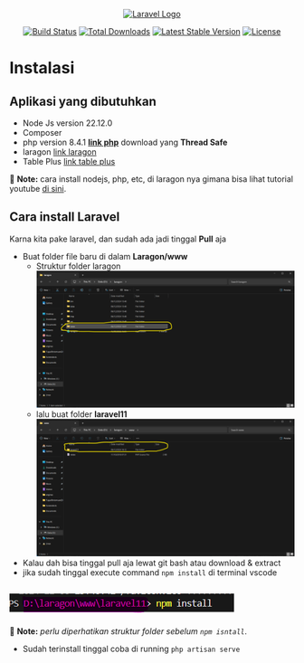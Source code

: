 <p align="center"><a href="https://laravel.com" target="_blank"><img src="https://raw.githubusercontent.com/laravel/art/master/logo-lockup/5%20SVG/2%20CMYK/1%20Full%20Color/laravel-logolockup-cmyk-red.svg" width="400" alt="Laravel Logo"></a></p>

<p align="center">
<a href="https://github.com/laravel/framework/actions"><img src="https://github.com/laravel/framework/workflows/tests/badge.svg" alt="Build Status"></a>
<a href="https://packagist.org/packages/laravel/framework"><img src="https://img.shields.io/packagist/dt/laravel/framework" alt="Total Downloads"></a>
<a href="https://packagist.org/packages/laravel/framework"><img src="https://img.shields.io/packagist/v/laravel/framework" alt="Latest Stable Version"></a>
<a href="https://packagist.org/packages/laravel/framework"><img src="https://img.shields.io/packagist/l/laravel/framework" alt="License"></a>
</p>

# Instalasi
## Aplikasi yang dibutuhkan

- Node Js version 22.12.0
- Composer
- php version 8.4.1 **[link php](https://windows.php.net/download#php-8.4)** download yang **Thread Safe**
- laragon [link laragon](https://laragon.org/download/)
- Table Plus [link table plus](https://tableplus.com/download)

:memo: **Note:** cara install nodejs, php, etc, di laragon nya gimana bisa lihat tutorial youtube [di sini](https://www.youtube.com/watch?v=nW60yGRoUrs&list=PLFIM0718LjIW1Xb7cVj7LdAr32ATDQMdr&index=2).




## Cara install Laravel

Karna kita pake laravel, dan sudah ada jadi tinggal **Pull** aja

- Buat folder file baru di dalam **Laragon/www**
    - Struktur folder laragon
    ![alt text](storage/Md-Image/image-2.png)
    - lalu buat folder **laravel11**
    ![alt text](storage/Md-Image/image-3.png)
- Kalau dah bisa tinggal pull aja lewat git bash atau download & extract 
- jika sudah tinggal execute command `npm install` di terminal vscode

![alt text](storage/Md-Image/image-4.png)
--
:memo: **Note:** *perlu diperhatikan struktur folder sebelum `npm isntall`*.


- Sudah terinstall tinggal coba di running `php artisan serve`

